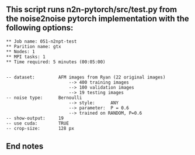  
## This script runs n2n-pytorch/src/test.py from the noise2noise pytorch implementation with the following options:
	
	** Job name: 051-n2npt-test
	** Parition name: gtx
	** Nodes: 1
	** MPI tasks: 1
	** Time required: 5 minutes (00:05:00)


	-- dataset: 		AFM images from Ryan (22 original images)
							--> 400 training images
							--> 100 validation images
							--> 19 testing images
	-- noise type: 		Bernoulli
					 		--> style: 		ANY
							--> parameter: 	P = 0.6
							--> trained on RANDOM, P=0.6
	-- show-output:		19
	-- use cuda:		TRUE
	-- crop-size:		128 px

## End notes
